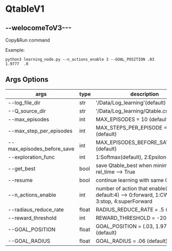 # QtableV1

## --welocomeToV3--- ##

Copy&Run command

Example:

```terminal
python3 learning_node.py --n_actions_enable 3 --GOAL_POSITION .03  1.9777  .0
```

## Args Options

|args |type|description|
|-----|--|---------|
--log_file_dir| str | '/Data/Log_learning'(default)
--Q_source_dir| str | '/Data/Log_learning/Qtable.csv'(default)
--max_episodes| int | MAX_EPISODES = 10 (default)
--max_step_per_episodes| int| MAX_STEPS_PER_EPISODE = 500 (default)
--max_episodes_before_save| int|MAX_EPISODES_BEFORE_SAVE = 5 (default)
--exploration_func| int|1:Softmax(default), 2:Epsilon greedy
--get_best | bool| save Qtable_best  when minimize rel_time --> True | False
--resume | bool| continue learning with same Qtable True | False
--n_actions_enable| int | number of action that enable(3-5  default:4) --> 0:forward, 1:CW, 2:CCW, 3:stop, 4:superForward
--radiaus_reduce_rate| float  | RADIUS_REDUCE_RATE = .5 (default)
--reward_threshold| int | REWARD_THRESHOLD =  -200 (default)
--GOAL_POSITION| float | GOAL_POSITION = (.03, 1.9777, .0)  (default)
--GOAL_RADIUS| float | GOAL_RADIUS = .06 (default)
